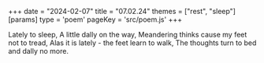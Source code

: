 +++
date = "2024-02-07"
title = "07.02.24"
themes = ["rest", "sleep"]
[params]
  type = 'poem'
  pageKey = 'src/poem.js'
+++

Lately to sleep,
A little dally on the way,
Meandering thinks cause my feet not to tread,
Alas it is lately - the feet learn to walk,
The thoughts turn to bed and dally no more.
